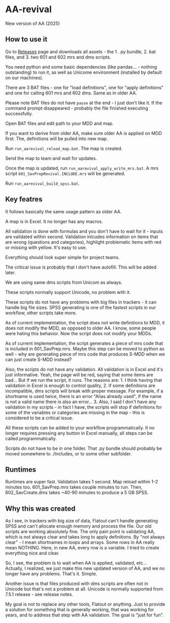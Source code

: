 # AA-revival
New version of AA (2025)

## How to use it ##
Go to
[Releases](../../releases/latest)
page and downloads all assets - the 1. .py bundle, 2. bat files, and 3. two 601 and 602 mrs and dms scripts.

You need python and some basic dependencies (like pandas... - nothing outstanding) to run it, as well as Unicome environment (installed by default on our machines).

There are 3 BAT files - one for "load definitions", one for "apply definitions" and one for calling 601 mrs and 602 dms. Same as in older AA.

Please note BAT files do not have `pause` at the end - I just don't like it. If the command prompt disappeared - probably the file finished executing successfully.

Open BAT files and edit path to your MDD and map.

If you want to derive from older AA, make sure older AA is applied on MDD first. The, definitions will be pulled into new map.

Run `run_aarevival_reload_map.bat`. The map is created.

Send the map to team and wait for updates.

Once the map is updated, run `run_aarevival_apply_write_mrs.bat`. A mrs script `601_SavPrepRevival.INCLUDE.mrs` will be generated.

Run `run_aarevival_build_spss.bat`.

## Key featres ##
It follows basically the same usage pattern as older AA.

A map is in Excel. It no longer has any macros.

All validation is done with formulas and you don't have to wait for it - inputs are validated within second. Validation inlcudes information on items that are wrong (questions and categories), highlight problematic items with red or missing with yellow. It's easy to use.

Everything should look super simple for project teams.

The critical issue is probably that I don't have autofill. This will be added later.

We are using same dms scripts from Unicom as always.

These scripts normally support Unicode, no problem with it.

These scripts do not have any problems with big files in trackers - it can handle big file sizes. SPSS generating is one of the fastest scripts in our workflow, other scripts take more.

As of current implementation, the script does not write definitions to MDD, it does not modify the MDD, as opposed to older AA. I know, some people were hating this behavior. Now the script does not modify your MDDs.

As of current implementation, the script generates a piece of mrs code that is included in 601_SavPrep.mrs. Maybe this step can be moved to python as well - why are generating piece of mrs code that produces S-MDD when we can just create S-MDD instead?

Also, the scripts do not have any validation. All validation is in Excel and it's just informative. Yeah, the page will be red, saying that some items are bad... But if we run the script, it runs. The reasons are: 1. I think having that validation in Excel is enough to control quality, 2. if some definitions are incompatible, dms scripts will break with proper message. For example, if a shortname is used twice, there is an error "Alias already used", if the name is not a valid name there is also an error... 3. Also, I said I don't have any validation in my scripts - in fact I have, the scripts will stop if definitions for some of the variables or categories are missing in the map - this is considered to be a critical issue.

All these scripts can be added to your workflow programmatically. It no longer requires pressing any button in Excel manually, all steps can be called programmatically.

Scripts do not have to be in one folder. That .py bundle should probably be moved somewhere to ./Includes, or to some other subfolder.

## Runtimes ##
Runtimes are super fast. Validation takes 1 second. Map reload within 1-2 minutes too. 601_SavPrep.mrs takes couple minutes to run. Then, 602_SavCreate.dms takes \~40-90 minutes to produce a 5 GB SPSS.

## Why this was created ##
As I see, in trackers with big size of data, Flatout can't handle generating SPSS and can't allocate enough memory and process the file.
Our old scripts are working absolutely fine. The only pain point is validating AA, which is not always clear and takes long to apply definitions.
By "not always clear" - I mean shortnames in loops and arrays. Some rows in AA really mean NOTHING. Here, in new AA, every row is a variable. I tried to create everything nice and clear.

So, I see, the problem is to wait when AA is applied, validated, etc... Actually, I realized, we just make this new updated version of AA, and we no longer have any problems. That's it. Simple.

Another issue is that files produced with dms scripts are often not in Unicode but that's not a problem at all. Unicode is normally supported from 7.5.1 release - see release notes.

My goal is not to replace any other tools, Flatout or anything. Just to provide a solution for something that is generally working, that was working for years, and to address that step with AA validation. The goal is "just for fun".

